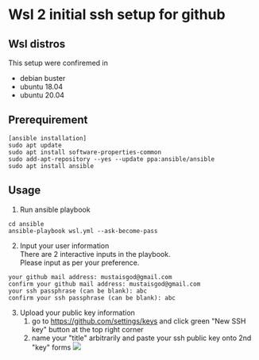 # Wsl 2 initial ssh setup for github

## Wsl distros
This setup were confiremed in
* debian buster
* ubuntu 18.04
* ubuntu 20.04

## Prerequirement

```
[ansible installation]
sudo apt update
sudo apt install software-properties-common
sudo add-apt-repository --yes --update ppa:ansible/ansible
sudo apt install ansible
```

## Usage
1. Run ansible playbook
```
cd ansible
ansible-playbook wsl.yml --ask-become-pass
```

2. Input your user information  
There are 2 interactive inputs in the playbook.  
Please input as per your preference.
```
your github mail address: mustaisgod@gmail.com
confirm your github mail address: mustaisgod@gmail.com
your ssh passphrase (can be blank): abc
confirm your ssh passphrase (can be blank): abc
```

3. Upload your public key information  
    1. go to https://github.com/settings/keys and click green "New SSH key" button at the top right corner
    2. name your "title" arbitrarily and paste your ssh public key onto 2nd "key" forms
    ![](https://user-images.githubusercontent.com/15004673/144790262-f7c3ee97-8ff6-4c11-ba19-d4c26e2402b9.png)